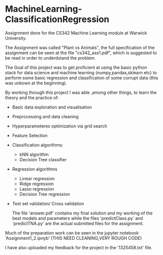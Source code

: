 # MachineLearning-ClassificationRegression
Assignment done for the CS342 Machine Learning module at Warwick University. 

The Assignment was called "Plant vs Animals", the full specification of the assignment can be seen at the file "cs342_ass1.pdf", which is suggested to be read in order to underdstand the problem.

The Goal of this project was to get proficient at using the basic python stack for data science and machine learning (numpy,pandas,sklearn etc) to perform some basic regression and classification of some corrupt data (this was unkown at the beginning).

By working through this project I was able ,among other things, to learn the theory and the practice of:
- Basic data exploration and visualisation
- Preprocessing and data cleaning
- Hyperparameteres optimization via grid search
- Feature Selection
- Classification algorithms:
    - kNN algorithm
    - Decision Tree classifier
- Regression algorithms
  - Linear regression
  - Ridge regression
  - Lasso regression
  - Decision Tree regression
- Test set validation/ Cross validation
  
  
  The file 'answer.pdf' contains my final solution and my working of the best models and parameters while the files 'predictClass.py' and 'predictTNA.py' are the actual submitted files for the assignment.
 
 Much of the preparation work can be seen in the jupyter notebook 'Assignment1_2.ipnyb' (THIS NEED CLEANING,VERY ROUGH CODE)
  
I have also uploaded my feedback for the project in the '1325458.txt' file.
  

